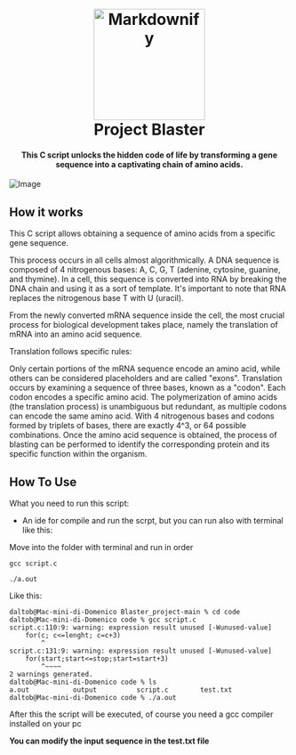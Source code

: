 <h1 align="center">
  <br>
  <a><img src="https://res.cloudinary.com/maltob03/image/upload/v1684788240/c_ntozxr.webp" alt="Markdownify" width="200"></a>
  <br>
  Project Blaster
  <br>
</h1>

<h4 align="center">This C script unlocks the hidden code of life by transforming a gene sequence into a captivating chain of amino acids.</h4>

<!-- 
<p align="center">
  <a href="https://badge.fury.io/js/electron-markdownify">
    <img src="https://badge.fury.io/js/electron-markdownify.svg"
         alt="Gitter">
  </a>
  <a href="https://gitter.im/amitmerchant1990/electron-markdownify"><img src="https://badges.gitter.im/amitmerchant1990/electron-markdownify.svg"></a>
  <a href="https://saythanks.io/to/bullredeyes@gmail.com">
      <img src="https://img.shields.io/badge/SayThanks.io-%E2%98%BC-1EAEDB.svg">
  </a>
  <a href="https://www.paypal.me/AmitMerchant">
    <img src="https://img.shields.io/badge/$-donate-ff69b4.svg?maxAge=2592000&amp;style=flat">
  </a>
</p>

<p align="center">
  <a href="#key-features">Key Features</a> •
  <a href="#how-to-use">How To Use</a> •
  <a href="#download">Download</a> •
  <a href="#credits">Credits</a> •
  <a href="#related">Related</a> •
  <a href="#license">License</a>
</p>
-->

![Image](https://res.cloudinary.com/maltob03/image/upload/v1684604516/Screenshot_2023-05-20_alle_19.41.29_pwbedr.png)
## How it works

This C script allows obtaining a sequence of amino acids from a specific gene sequence.

This process occurs in all cells almost algorithmically. A DNA sequence is composed of 4 nitrogenous bases: A, C, G, T (adenine, cytosine, guanine, and thymine). In a cell, this sequence is converted into RNA by breaking the DNA chain and using it as a sort of template. It's important to note that RNA replaces the nitrogenous base T with U (uracil).

From the newly converted mRNA sequence inside the cell, the most crucial process for biological development takes place, namely the translation of mRNA into an amino acid sequence.

Translation follows specific rules:

Only certain portions of the mRNA sequence encode an amino acid, while others can be considered placeholders and are called "exons".
Translation occurs by examining a sequence of three bases, known as a "codon". Each codon encodes a specific amino acid.
The polymerization of amino acids (the translation process) is unambiguous but redundant, as multiple codons can encode the same amino acid.
With 4 nitrogenous bases and codons formed by triplets of bases, there are exactly 4^3, or 64 possible combinations.
Once the amino acid sequence is obtained, the process of blasting can be performed to identify the corresponding protein and its specific function within the organism.



## How To Use

What you need to run this script:

* An ide for compile and run the scrpt, but you can run also with terminal like this:

Move into the folder with terminal and run in order

```
gcc script.c

./a.out 

```

Like this:


```
daltob@Mac-mini-di-Domenico Blaster_project-main % cd code
daltob@Mac-mini-di-Domenico code % gcc script.c            
script.c:110:9: warning: expression result unused [-Wunused-value]
    for(c; c<=lenght; c=c+3)
        ^
script.c:131:9: warning: expression result unused [-Wunused-value]
    for(start;start<=stop;start=start+3)
        ^~~~~
2 warnings generated.
daltob@Mac-mini-di-Domenico code % ls
a.out           output          script.c        test.txt
daltob@Mac-mini-di-Domenico code % ./a.out                 
```
After this the script will be executed, of course you need a gcc compiler installed on your pc


**You can modify the input sequence in the test.txt file**

